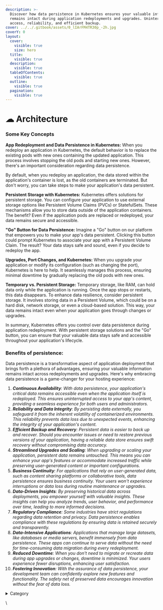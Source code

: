 ```yaml
---
description: >-
  Discover how data persistence in Kubernetes ensures your valuable information
  remains intact during application redeployments and upgrades. Uninterrupted
  access, reliability, and efficient backup.
cover: ../../.gitbook/assets/0_lIArFM4TR30p_-2h.jpg
coverY: 0
layout:
  cover:
    visible: true
    size: hero
  title:
    visible: true
  description:
    visible: true
  tableOfContents:
    visible: true
  outline:
    visible: true
  pagination:
    visible: true
---
```


# ☁ Architecture

### Some Key Concepts

**App Redeployment and Data Persistence in Kubernetes:** When you redeploy an application in Kubernetes, the default behavior is to replace the existing pods with new ones containing the updated application. This process involves stopping the old pods and starting new ones. However, there's an important consideration regarding data persistence.

By default, when you redeploy an application, the data stored within the application's container is lost, as the old containers are terminated. But don't worry, you can take steps to make your application's data persistent.

**Persistent Storage with Kubernetes:** Kubernetes offers solutions for persistent storage. You can configure your application to use external storage options like Persistent Volume Claims (PVCs) or StatefulSets. These mechanisms allow you to store data outside of the application containers. The benefit? Even if the application pods are replaced or redeployed, your data remains secure and accessible.

**"Go" Button for Data Persistence:** Imagine a "Go" button on our platform that empowers you to make your app's data persistent. Clicking this button could prompt Kubernetes to associate your app with a Persistent Volume Claim. The result? Your data stays safe and sound, even if you decide to redeploy the app.

**Upgrades, Port Changes, and Kubernetes:** When you upgrade your application or modify its configuration (such as changing the port), Kubernetes is here to help. It seamlessly manages this process, ensuring minimal downtime by gradually replacing the old pods with new ones.

**Temporary vs. Persistent Storage:** Temporary storage, like RAM, can hold data only while the application is running. Once the app stops or restarts, this data disappears. To enhance data resilience, consider persistent storage. It involves storing data in a Persistent Volume, which could be on a hard disk, network storage, or even a cloud-based solution. This way, your data remains intact even when your application goes through changes or upgrades.

In summary, Kubernetes offers you control over data persistence during application redeployment. With persistent storage solutions and the "Go" button, you can ensure that your valuable data stays safe and accessible throughout your application's lifecycle.



### Benefits of persistence:

Data persistence is a transformative aspect of application deployment that brings forth a plethora of advantages, ensuring your valuable information remains intact across redeployments and upgrades. Here's why embracing data persistence is a game-changer for your hosting experience:

1. _**Continuous Availability**: With data persistence, your application's critical data remains accessible even when the application itself is redeployed. This ensures uninterrupted access to your app's content, providing a seamless experience for both users and administrators._
2. _**Reliability and Data Integrity**: By persisting data externally, you safeguard it from the inherent volatility of containerized environments. This reliability prevents data loss due to unexpected events, enhancing the integrity of your application's content._
3. _**Efficient Backup and Recovery**: Persistent data is easier to back up and recover. Should you encounter issues or need to restore previous versions of your application, having a reliable data store ensures swift recovery without compromising data accuracy._
4. _**Streamlined Upgrades and Scaling**: When upgrading or scaling your application, persistent data remains untouched. This means you can enhance your app's features or accommodate increased traffic while preserving user-generated content or important configurations._
5. _**Business Continuity**: For applications that rely on user-generated data, such as content sharing platforms or collaborative tools, data persistence ensures business continuity. Your users won't experience interruptions or data loss during routine maintenance or upgrades._
6. _**Data-Driven Insights**: By preserving historical data across deployments, you empower yourself with valuable insights. These insights can help you analyze trends, user behavior, and performance over time, leading to more informed decisions._
7. _**Regulatory Compliance**: Some industries have strict regulations regarding data retention and privacy. Data persistence enables compliance with these regulations by ensuring data is retained securely and transparently._
8. _**Data-Intensive Applications**: Applications that manage large datasets, like databases or media servers, benefit immensely from data persistence. These apps can continue to serve data without the need for time-consuming data migration during every redeployment._
9. _**Reduced Downtime**: When you don't need to migrate or recreate data during app upgrades or changes, downtime is minimized. Your users experience fewer disruptions, enhancing user satisfaction._
10. _**Fostering Innovation**: With the assurance of data persistence, your development team can confidently explore new features and functionality. The safety net of preserved data encourages innovation without the fear of data loss._

<details>

<summary>Category</summary>

Kubernetes, cloud computing, DevOps, cloud services, hosting platform, container orchestration, cloud infrastructure, cloud deployment, cloud management, cloud technology, cloud solutions&#x20;

</details>

\
